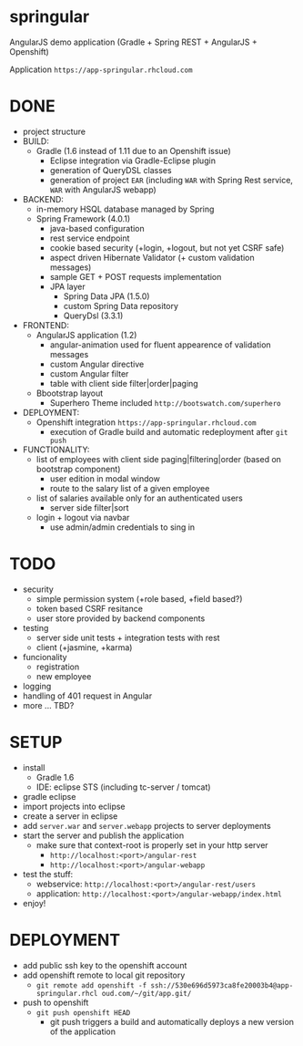 springular
==========

AngularJS demo application (Gradle + Spring REST + AngularJS + Openshift)

Application `https://app-springular.rhcloud.com`

DONE
==========
- project structure
- BUILD:
  - Gradle (1.6 instead of 1.11 due to an Openshift issue)
    - Eclipse integration via Gradle-Eclipse plugin
    - generation of QueryDSL classes
    - generation of project `EAR` (including `WAR` with Spring Rest service, `WAR` with AngularJS webapp)
- BACKEND:
  - in-memory HSQL database managed by Spring
  - Spring Framework (4.0.1)
    - java-based configuration
    - rest service endpoint
    - cookie based security (+login, +logout, but not yet CSRF safe)
    - aspect driven Hibernate Validator (+ custom validation messages)
    - sample GET + POST requests implementation
    - JPA layer
      - Spring Data JPA (1.5.0)
      - custom Spring Data repository
      - QueryDsl (3.3.1)
- FRONTEND:
  - AngularJS application (1.2)
    - angular-animation used for fluent appearence of validation messages
    - custom Angular directive
    - custom Angular filter
    - table with client side filter|order|paging
  - Bbootstrap layout 
    - Superhero Theme included `http://bootswatch.com/superhero`
- DEPLOYMENT:
  - Openshift integration `https://app-springular.rhcloud.com`
    - execution of Gradle build and automatic redeployment after `git push`
- FUNCTIONALITY:
  - list of employees with client side paging|filtering|order (based on bootstrap component)
    - user edition in modal window
    - route to the salary list of a given employee
  - list of salaries available only for an authenticated users
    - server side filter|sort
  - login + logout via navbar
    - use admin/admin credentials to sing in

TODO
==========
- security
  - simple permission system (+role based, +field based?)
  - token based CSRF resitance
  - user store provided by backend components
- testing
  - server side unit tests + integration tests with rest
  - client (+jasmine, +karma)
- funcionality
  - registration
  - new employee
- logging
- handling of 401 request in Angular
- more ... TBD?

SETUP
==========
- install 
  - Gradle 1.6
  - IDE: eclipse STS (including tc-server / tomcat)
- gradle eclipse
- import projects into eclipse
- create a server in eclipse
- add `server.war` and `server.webapp` projects to server deployments
- start the server and publish the application
  - make sure that context-root is properly set in your http server
    - `http://localhost:<port>/angular-rest`
    - `http://localhost:<port>/angular-webapp`
- test the stuff:
  - webservice: `http://localhost:<port>/angular-rest/users`
  - application: `http://localhost:<port>/angular-webapp/index.html`
- enjoy!

DEPLOYMENT
==========
- add public ssh key to the openshift account
- add openshift remote to local git repository
  - `git remote add openshift -f ssh://530e696d5973ca8fe20003b4@app-springular.rhcl oud.com/~/git/app.git/`
- push to openshift
  - `git push openshift HEAD`
    - git push triggers a build and automatically deploys a new version of the application
